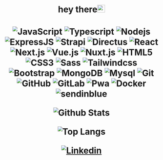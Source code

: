 
<div align='center' ><h1> hey there<img src="https://media.giphy.com/media/hvRJCLFzcasrR4ia7z/giphy.gif" width="25px"> <h1>
<div>


![JavaScript](https://img.shields.io/badge/-JavaScript-black?style=flat-square&logo=javascript)
![Typescript](https://img.shields.io/badge/-Typescript-007ACC?style=flat-square&logo=typescript)
![Nodejs](https://img.shields.io/badge/-Nodejs-black?style=flat-square&logo=Node.js)
![ExpressJS](https://img.shields.io/badge/-ExpressJS-c7b198?style=plastic&logo=ExpressJS)
![Strapi](https://img.shields.io/badge/-Strapi-black?style=flat-square&logo=Strapi)
![Directus](https://img.shields.io/badge/-Directus-black?style=flat-square&logo=Directus)
![React](https://img.shields.io/badge/-React-black?style=flat-square&logo=react)
![Next.js](https://img.shields.io/badge/-Next.js-black?style=flat-square&logo=Next.js)
![Vue.js](https://img.shields.io/badge/-Vue.js-black?style=flat-square&logo=Vue.js)
![Nuxt.js](https://img.shields.io/badge/-Nuxt.js-black?style=flat-square&logo=Nuxt.js)
![HTML5](https://img.shields.io/badge/-HTML5-E34F26?style=flat-square&logo=html5&logoColor=white)
![CSS3](https://img.shields.io/badge/-CSS3-1572B6?style=flat-square&logo=css3)
![Sass](https://img.shields.io/badge/-Sacc-black?style=flat-square&logo=Sass)
![Tailwindcss](https://img.shields.io/badge/-Tailwindcss-563D7C?style=flat-square&logo=Tailwindcss)
![Bootstrap](https://img.shields.io/badge/-Bootstrap-563D7C?style=flat-square&logo=bootstrap)
![MongoDB](https://img.shields.io/badge/-MongoDB-black?style=flat-square&logo=mongodb)
![Mysql](https://img.shields.io/badge/-Mysql-black?style=flat-square&logo=Mysql)
![Git](https://img.shields.io/badge/-Git-black?style=flat-square&logo=git)
![GitHub](https://img.shields.io/badge/-GitHub-181717?style=flat-square&logo=github)
![GitLab](https://img.shields.io/badge/-GitLab-181717?style=flat-square&logo=gitLab)
![Pwa](https://img.shields.io/badge/-Pwa-181717?style=flat-square&logo=Pwa)
![Docker](https://img.shields.io/badge/-Docker-181717?style=flat-square&logo=Docker)
![sendinblue](https://img.shields.io/badge/-sendinblue-181717?style=flat-square&logo=sendinblue)



![Github Stats](https://github-readme-stats.vercel.app/api?username=Hamidreza-khushab&count_private=true&show_icons=true&include_all_commits=true)
  
![Top Langs](https://github-readme-stats.vercel.app/api/top-langs/?username=Hamidreza-khushab&hide=TeX&layout=compact)

[![Linkedin](https://img.shields.io/badge/-LinkedIn-blue?style=flat&logo=Linkedin&logoColor=white)](https://www.linkedin.com/in/hamidreza-khushab-318764231/)
 
 
              
